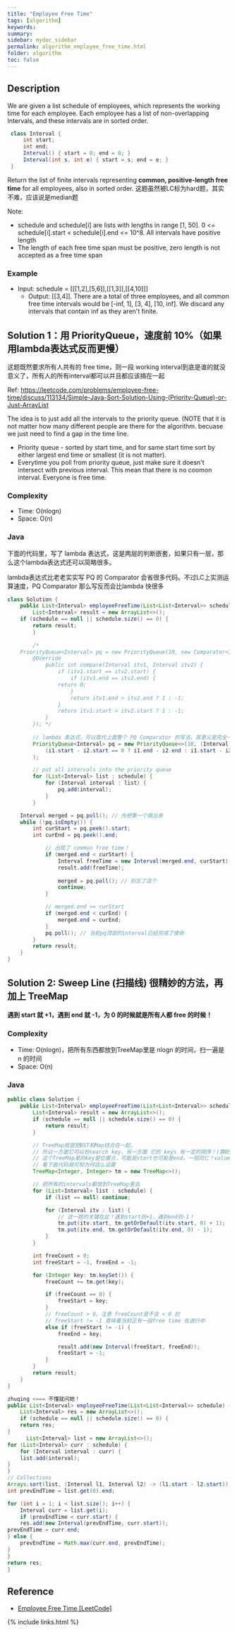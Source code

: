 ```yaml
---
title: "Employee Free Time"
tags: [algorithm]
keywords:
summary:
sidebar: mydoc_sidebar
permalink: algorithm_employee_free_time.html
folder: algorithm
toc: false
---
```


## Description
We are given a list schedule of employees, which represents the working time for each employee.
Each employee has a list of non-overlapping Intervals, and these intervals are in sorted order.
```java
 class Interval {
     int start;
     int end;
     Interval() { start = 0; end = 0; }
     Interval(int s, int e) { start = s; end = e; }
 }
```
Return the list of finite intervals representing **common, positive-length free time** for all employees, also in sorted order. 这题虽然被LC标为hard题，其实不难，应该说是median题

Note:
* schedule and schedule[i] are lists with lengths in range [1, 50]. 0 <= schedule[i].start < schedule[i].end <= 10^8. All intervals have positive length
* The length of each free time span must be positive, zero length is not accepted as a free time span

### Example
* Input: schedule = [[[1,2],[5,6]],[[1,3]],[[4,10]]]
  * Output: [[3,4]]. There are a total of three employees, and all common free time intervals would be [-inf, 1], [3, 4], [10, inf]. We discard any intervals that contain inf as they aren't finite.

## Solution 1：用 PriorityQueue，速度前 10%（如果用lambda表达式反而更慢）
这题既然要求所有人共有的 free time，则一段 working interval到底是谁的就没意义了，所有人的所有interval都可以并且都应该搞在一起

Ref: https://leetcode.com/problems/employee-free-time/discuss/113134/Simple-Java-Sort-Solution-Using-(Priority-Queue)-or-Just-ArrayList

The idea is to just add all the intervals to the priority queue. (NOTE that it is not matter how many different people are there for the algorithm. becuase we just need to find a gap in the time line.
* Priority queue - sorted by start time, and for same start time sort by either largest end time or smallest (it is not matter).
* Everytime you poll from priority queue, just make sure it doesn't intersect with previous interval.
This mean that there is no coomon interval. Everyone is free time.

### Complexity
* Time: O(nlogn)
* Space: O(n)

### Java
下面的代码里，写了 lambda 表达式，这是两层的判断嵌套，如果只有一层，那么这个lambda表达式还可以简略很多。

lambda表达式比老老实实写 PQ 的 Comparator 会省很多代码。不过LC上实测运算速度，PQ Comparator 那么写反而会比lambda 快很多
```java
class Solution {
    public List<Interval> employeeFreeTime(List<List<Interval>> schedule) {
    	List<Interval> result = new ArrayList<>();
	if (schedule == null || schedule.size() == 0) {
	    return result;
        }
	
        /*
	PriorityQueue<Interval> pq = new PriorityQueue(10, new Comparator<Interval>(){
	    @Override
            public int compare(Interval itv1, Interval itv2) {
                if (itv1.start == itv2.start) {
                    if (itv1.end == itv2.end) {
		        return 0;
                    }
                    return itv1.end > itv2.end ? 1 : -1;
                }
                return itv1.start > itv2.start ? 1 : -1;
            }
        }); */
        
        // lambda 表达式，可以取代上面整个 PQ Comparator 的写法，其意义是完全一样的
        PriorityQueue<Interval> pq = new PriorityQueue<>(10, (Interval i1, Interval i2) -> 
            (i1.start - i2.start == 0 ? i1.end - i2.end : i1.start - i2.start)
        );

        // put all intervals into the priority queue
        for (List<Interval> list : schedule) {
            for (Interval interval : list) {
                pq.add(interval);
            }
        }

	Interval merged = pq.poll(); // 先把第一个搞出来
	while (!pq.isEmpty()) {
	    int curStart = pq.peek().start;
	    int curEnd = pq.peek().end;

            // 出现了 common free time！
            if (merged.end < curStart) {
                Interval freeTime = new Interval(merged.end, curStart);
                result.add(freeTime);
                
                merged = pq.poll(); // 别忘了这个
                continue;
            }

            // merged.end >= curStart
            if (merged.end < curEnd) {
                merged.end = curEnd;
            }
            pq.poll(); // 当前pq顶部的interval已经完成了使命
        }
        return result;
    }
}
```

## Solution 2: Sweep Line (扫描线) 很精妙的方法，再加上 TreeMap
**遇到 start 就 +1，遇到 end 就 -1，为 0 的时候就是所有人都 free 的时候！**

### Complexity
* Time: O(nlogn)，把所有东西都放到TreeMap里是 nlogn 的时间，扫一遍是 n 的时间
* Space: O(n)

### Java
```java
public class Solution {
    public List<Interval> employeeFreeTime(List<List<Interval>> schedule) {
        List<Interval> result = new ArrayList<>();
        if (schedule == null || schedule.size() == 0) {
            return result;
        }

        // TreeMap就是把BST和Map结合在一起，
        // 所以一方面它可以秒search key，另一方面 它的 keys 有一定的顺序！(靠BST)
        // 这个TreeMap里的key是位置点，可能是start也可能是end，一视同仁！value是出现的次数，
        // 看下面代码就可知为何这么设置
        TreeMap<Integer, Integer> tm = new TreeMap<>();

        // 把所有的intervals都放到TreeMap里去
        for (List<Interval> list : schedule) {
            if (list == null) continue;

            for (Interval itv : list) {
                // 这一题的关键在此！遇到start则+1，遇到end则-1！
                tm.put(itv.start, tm.getOrDefault(itv.start, 0) + 1);
                tm.put(itv.end, tm.getOrDefault(itv.end, 0) - 1);
            }
        }

        int freeCount = 0;
        int freeStart = -1, freeEnd = -1;

        for (Integer key: tm.keySet()) {
            freeCount += tm.get(key);

            if (freeCount == 0) {
                freeStart = key;
            } 
            // freeCount > 0。注意 freeCount是不会 < 0 的
            // freeStart != -1 意味着当前正有一段free time 在进行中
            else if (freeStart != -1) { 
                freeEnd = key;

                result.add(new Interval(freeStart, freeEnd));
                freeStart = -1;
            }
        }
        return result;
    }
}
```

```java
zhuqing <=== 不懂就问她！
public List<Interval> employeeFreeTime(List<List<Interval>> schedule) {
	List<Interval> res = new ArrayList<>();
	if (schedule == null || schedule.size() == 0) {
	return res;
}
      List<Interval> list = new ArrayList<>();
for (List<Interval> curr : schedule) {
	for (Interval interval : curr) {
	list.add(interval);
}
}
// Collections
Arrays.sort(list, (Interval l1, Interval l2) -> (l1.start - l2.start));
int prevEndTime = list.get(0).end;

for (int i = 1; i < list.size(); i++) {
	Interval curr = list.get(i);
	if (prevEndTime < curr.start) {
	res.add(new Interval(prevEndTime, curr.start));
prevEndTime = curr.end;
} else {
	prevEndTime = Math.max(curr.end, prevEndTime);
}
}
return res;
}
```

## Reference
* [Employee Free Time [LeetCode]](https://leetcode.com/problems/employee-free-time/description/)

{% include links.html %}
